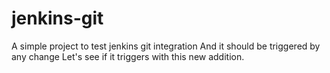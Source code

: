 # jenkins-git

A simple project to test jenkins git integration
And it should be triggered by any change
Let's see if it triggers with this new addition.
